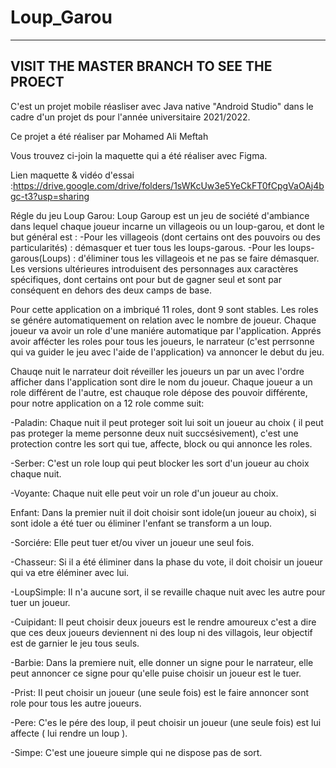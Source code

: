 # Loup_Garou
----------------------------------------------------------------------------------------------------------------------------
VISIT THE MASTER BRANCH TO SEE THE PROECT
----------------------------------------------------------------------------------------------------------------------------

C'est un projet mobile réasliser avec Java native "Android Studio" dans le cadre d'un projet ds pour l'année universitaire 2021/2022.

Ce projet a été réaliser par Mohamed Ali Meftah


Vous trouvez ci-join la maquette qui a été réaliser avec Figma.

Lien maquette & vidéo d'essai :https://drive.google.com/drive/folders/1sWKcUw3e5YeCkFT0fCpgVaOAj4bgc-t3?usp=sharing

Régle du jeu Loup Garou:
Loup Garoup est un jeu de société d'ambiance dans lequel chaque joueur incarne un villageois ou un loup-garou, et dont le but général est :
-Pour les villageois (dont certains ont des pouvoirs ou des particularités) : démasquer et tuer tous les loups-garous.
-Pour les loups-garous(Loups) : d'éliminer tous les villageois et ne pas se faire démasquer.
Les versions ultérieures introduisent des personnages aux caractères spécifiques, dont certains ont pour but de gagner seul et sont par conséquent en dehors des deux camps de base.

Pour cette application on a imbriqué 11 roles, dont 9 sont stables.
Les roles se génére automatiquement on relation avec le nombre de joueur.
Chaque joueur va avoir un role d'une maniére automatique par l'application.
Apprés avoir affécter les roles pour tous les joueurs, le narrateur (c'est perrsonne qui va guider le jeu avec l'aide de l'application) va annoncer le debut du jeu.

Chauqe nuit le narrateur doit réveiller les joueurs un par un avec l'ordre afficher dans l'application sont dire le nom du joueur.
Chaque joueur a un role différent de l'autre, est chauque role dépose des pouvoir différente, pour notre application on a 12 role comme suit:

-Paladin: Chaque nuit il peut proteger soit lui soit un joueur au choix ( il peut pas proteger la meme personne deux nuit succsésivement), c'est une protection contre les sort qui tue, affecte, block ou qui annonce les roles.

-Serber: C'est un role loup qui peut blocker les sort d'un joueur au choix chaque nuit.

-Voyante: Chaque nuit elle peut voir un role d'un joueur au choix.

Enfant: Dans la premier nuit il doit choisir sont idole(un joueur au choix), si sont idole a été tuer ou éliminer l'enfant se transform a un loup.

-Sorciére: Elle peut tuer et/ou viver un joueur une seul fois.

-Chasseur: Si il a été éliminer dans la phase du vote, il doit choisir un joueur qui va etre éléminer avec lui.

-LoupSimple: Il n'a aucune sort, il se revaille chaque nuit avec les autre pour tuer un joueur.

-Cuipidant: Il peut choisir deux joueurs est le rendre amoureux c'est a dire que ces deux joueurs deviennent ni des loup ni des villagois, leur objectif est de garnier le jeu tous seuls.

-Barbie: Dans la premiere nuit, elle donner un signe pour le narrateur, elle peut annoncer ce signe pour qu'elle puise choisir un joueur est le tuer.

-Prist: Il peut choisir un joueur (une seule fois) est le faire annoncer sont role pour tous les autre joueurs.

-Pere: C'es le pére des loup, il peut choisir un joueur (une seule fois) est lui affecte ( lui rendre un loup ).

-Simpe: C'est une joueure simple qui ne dispose pas de sort.





